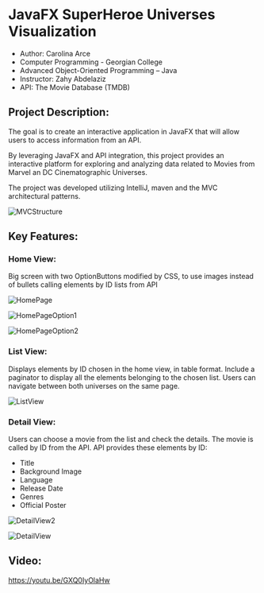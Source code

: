 # JavaFX SuperHeroe Universes Visualization

- Author: Carolina Arce
- Computer Programming - Georgian College
- Advanced Object-Oriented Programming – Java
- Instructor: Zahy Abdelaziz
- API: The Movie Database (TMDB) 

## Project Description:
The goal is to create an interactive application in JavaFX that will allow users to access information from an API.

By leveraging JavaFX and API integration, this project provides an interactive platform for exploring and analyzing data related to Movies from Marvel an DC Cinematographic Universes.

The project was developed utilizing IntelliJ, maven and the MVC architectural patterns.

![MVCStructure](https://github.com/CarolinaArceEspinoza/Java2024_Assignment2/assets/25215827/c09bcb6c-9d63-4c7f-a5a5-8c08c0feaa4e)



## Key Features:


### Home View:

Big screen with two OptionButtons modified by CSS, to use images instead of bullets calling elements by ID lists from API

![HomePage](https://github.com/CarolinaArceEspinoza/Java2024_Assignment2/assets/25215827/3be81a10-b278-49d5-9650-50c68812e80d)

![HomePageOption1](https://github.com/CarolinaArceEspinoza/Java2024_Assignment2/assets/25215827/18ad4c7b-8d1e-47f8-b4ca-06fff06c892b)

![HomePageOption2](https://github.com/CarolinaArceEspinoza/Java2024_Assignment2/assets/25215827/8dc13c94-4ee4-4988-bfc1-b1e3e11604c0)



### List View:

Displays elements by ID chosen in the home view, in table format.  Include a paginator to display all the elements belonging to the chosen list. Users can navigate between both universes on the same page.  

![ListView](https://github.com/CarolinaArceEspinoza/Java2024_Assignment2/assets/25215827/da352daa-e467-4f3e-9fde-c22cc45c404f)



### Detail View:

Users can choose a movie from the list and check the details.  The movie is called by ID from the API.   API provides these elements by ID:
 - Title
 - Background Image
 - Language
 - Release Date
 - Genres
 - Official Poster

![DetailView2](https://github.com/CarolinaArceEspinoza/Java2024_Assignment2/assets/25215827/166d2310-c20a-4edd-a05d-112c2158c849)

![DetailView](https://github.com/CarolinaArceEspinoza/Java2024_Assignment2/assets/25215827/2c15091a-47f7-446c-96df-9d51e9162ac5)



## Video:
https://youtu.be/GXQ0IyOlaHw





